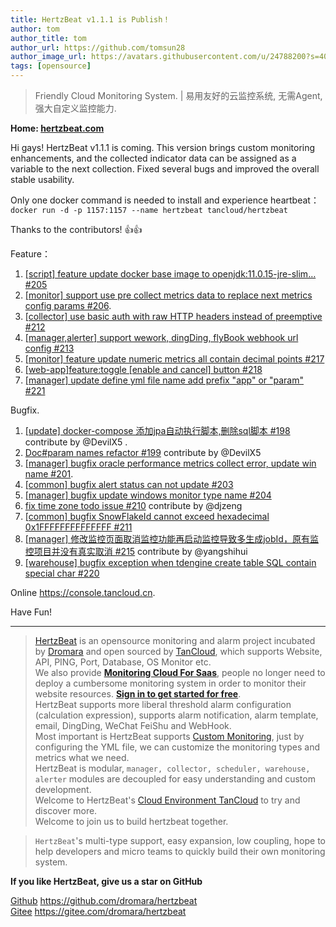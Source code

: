 ```yaml
---
title: HertzBeat v1.1.1 is Publish！   
author: tom  
author_title: tom   
author_url: https://github.com/tomsun28  
author_image_url: https://avatars.githubusercontent.com/u/24788200?s=400&v=4  
tags: [opensource]  
---
```


> Friendly Cloud Monitoring System. | 易用友好的云监控系统, 无需Agent, 强大自定义监控能力.

**Home: [hertzbeat.com](https://hertzbeat.com)**  

Hi gays! HertzBeat v1.1.1 is coming. This version brings custom monitoring enhancements, and the collected indicator data can be assigned as a variable to the next collection. Fixed several bugs and improved the overall stable usability.

Only one docker command is needed to install and experience heartbeat：
`docker run -d -p 1157:1157 --name hertzbeat tancloud/hertzbeat`

Thanks to the contributors! 👍👍

Feature：

1. [[script] feature update docker base image to openjdk:11.0.15-jre-slim… #205](https://github.com/dromara/hertzbeat/pull/205)
2. [[monitor] support use pre collect metrics data to replace next metrics config params #206](https://github.com/dromara/hertzbeat/pull/206).
3. [[collector] use basic auth with raw HTTP headers instead of preemptive #212](https://github.com/dromara/hertzbeat/pull/212)
4. [[manager,alerter] support wework, dingDing, flyBook webhook url config #213](https://github.com/dromara/hertzbeat/pull/213)
5.  [[monitor] feature update numeric metrics all contain decimal points #217](https://github.com/dromara/hertzbeat/pull/217)
6. [[web-app]feature:toggle [enable and cancel] button #218](https://github.com/dromara/hertzbeat/pull/218)
7. [[manager] update define yml file name add prefix "app" or "param" #221](https://github.com/dromara/hertzbeat/pull/221)

Bugfix.

1. [[update] docker-compose 添加jpa自动执行脚本,删除sql脚本 #198](https://github.com/dromara/hertzbeat/pull/198) contribute by @DevilX5  .
2. [Doc#param names refactor #199](https://github.com/dromara/hertzbeat/pull/199) contribute by @DevilX5
3. [[manager] bugfix oracle performance metrics collect error, update win name #201](https://github.com/dromara/hertzbeat/pull/201).
4. [[common] bugfix alert status can not update #203](https://github.com/dromara/hertzbeat/pull/203)
5. [[manager] bugfix update windows monitor type name #204](https://github.com/dromara/hertzbeat/pull/204)
6. [fix time zone todo issue #210](https://github.com/dromara/hertzbeat/pull/210) contribute by @djzeng
8. [[common] bugfix SnowFlakeId cannot exceed hexadecimal 0x1FFFFFFFFFFFFFF #211](https://github.com/dromara/hertzbeat/pull/211)
9. [[manager] 修改监控页面取消监控功能再启动监控导致多生成jobId，原有监控项目并没有真实取消 #215](https://github.com/dromara/hertzbeat/pull/215) contribute by @yangshihui
10. [[warehouse] bugfix exception when tdengine create table SQL contain special char #220](https://github.com/dromara/hertzbeat/pull/220)

Online https://console.tancloud.cn.

Have Fun!

----    

> [HertzBeat](https://github.com/dromara/hertzbeat) is an opensource monitoring and alarm project incubated by [Dromara](https://dromara.org) and open sourced by [TanCloud](https://tancloud.cn), which supports Website, API, PING, Port, Database, OS Monitor etc.        
> We also provide **[Monitoring Cloud For Saas](https://console.tancloud.cn)**, people no longer need to deploy a cumbersome monitoring system in order to monitor their website resources. **[Sign in to get started for free](https://console.tancloud.cn)**.   
> HertzBeat supports more liberal threshold alarm configuration (calculation expression), supports alarm notification, alarm template, email, DingDing, WeChat FeiShu and WebHook.    
> Most important is HertzBeat supports [Custom Monitoring](https://hertzbeat.com/docs/advanced/extend-point), just by configuring the YML file, we can customize the monitoring types and metrics what we need.      
> HertzBeat is modular, `manager, collector, scheduler, warehouse, alerter` modules are decoupled for easy understanding and custom development.  
> Welcome to HertzBeat's [Cloud Environment TanCloud](https://console.tancloud.cn) to try and discover more.    
> Welcome to join us to build hertzbeat together.

> `HertzBeat`'s multi-type support, easy expansion, low coupling, hope to help developers and micro teams to quickly build their own monitoring system.

**If you like HertzBeat, give us a star on GitHub**

[Github](https://github.com/dromara/hertzbeat) https://github.com/dromara/hertzbeat      
[Gitee](https://gitee.com/dromara/hertzbeat) https://gitee.com/dromara/hertzbeat

